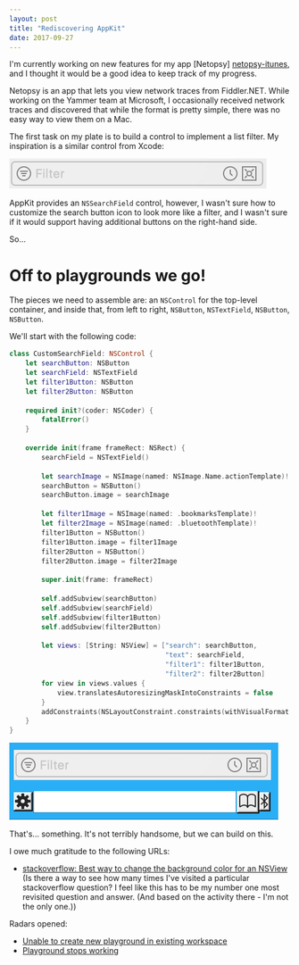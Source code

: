 ```yaml
---
layout: post
title: "Rediscovering AppKit"
date: 2017-09-27
---
```

I'm currently working on new features for my app [Netopsy] [netopsy-itunes], and I thought
it would be a good idea to keep track of my progress.

Netopsy is an app that lets you view network traces from Fiddler.NET. While working on the 
Yammer team at Microsoft, I occasionally received network traces and discovered that while
the format is pretty simple, there was no easy way to view them on a Mac.

The first task on my plate is to build a control to implement a list filter. My inspiration
is a similar control from Xcode:

![Xcode list filter widget](/assets/inspiration.png)

AppKit provides an `NSSearchField` control, however, I wasn't sure how to customize the search
button icon to look more like a filter, and I wasn't sure if it would support having additional
buttons on the right-hand side.

So...

# Off to playgrounds we go!

The pieces we need to assemble are: an `NSControl` for the top-level container, and inside
that, from left to right, `NSButton`, `NSTextField`, `NSButton`, `NSButton`.

We'll start with the following code:

``` swift
class CustomSearchField: NSControl {
    let searchButton: NSButton
    let searchField: NSTextField
    let filter1Button: NSButton
    let filter2Button: NSButton

    required init?(coder: NSCoder) {
        fatalError()
    }

    override init(frame frameRect: NSRect) {
        searchField = NSTextField()

        let searchImage = NSImage(named: NSImage.Name.actionTemplate)!
        searchButton = NSButton()
        searchButton.image = searchImage

        let filter1Image = NSImage(named: .bookmarksTemplate)!
        let filter2Image = NSImage(named: .bluetoothTemplate)!
        filter1Button = NSButton()
        filter1Button.image = filter1Image
        filter2Button = NSButton()
        filter2Button.image = filter2Image

        super.init(frame: frameRect)

        self.addSubview(searchButton)
        self.addSubview(searchField)
        self.addSubview(filter1Button)
        self.addSubview(filter2Button)

        let views: [String: NSView] = ["search": searchButton,
                                       "text": searchField,
                                       "filter1": filter1Button,
                                       "filter2": filter2Button]
        for view in views.values {
            view.translatesAutoresizingMaskIntoConstraints = false
        }
        addConstraints(NSLayoutConstraint.constraints(withVisualFormat: "H:|[search][text(>=40)][filter1][filter2]|", options: .alignAllCenterY, metrics: nil, views: views))
    }
}
```

![End of day 1](/assets/day1-progress.png)

That's... something. It's not terribly handsome, but we can build on this.

I owe much gratitude to the following URLs:
- [stackoverflow: Best way to change the background color for an NSView][nsview-bgcolor] (Is there a way
  to see how many times I've visited a particular stackoverflow question? I feel like this has to be my number one
  most revisited question and answer. (And based on the activity there - I'm not the only one.))

Radars opened:
- [Unable to create new playground in existing workspace](https://openradar.appspot.com/34666710)
- [Playground stops working](https://openradar.appspot.com/34690901)

[netopsy-itunes]: https://itunes.apple.com/us/app/netopsy/id1171312680?mt=12
[nsview-bgcolor]: https://stackoverflow.com/questions/2962790/best-way-to-change-the-background-color-for-an-nsview
